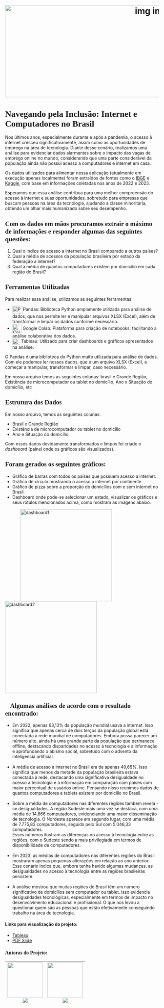 
<h1 align="center">
  <img src="/img/mundo_internet.jpg" alt="img internet" width="1000" height="300px">
</h1>


<font face="perpetua"><h1>Navegando pela Inclusão: Internet e Computadores no Brasil</h1></font>

<p>Nos últimos anos, especialmente durante e após a pandemia, o acesso à internet cresceu significativamente, assim como as oportunidades de emprego na área de tecnologia. Diante desse cenário, realizamos uma análise para evidenciar dados alarmantes sobre o impacto das vagas de emprego online no mundo, considerando que uma parte considerável da população ainda não possui acesso a computadores e internet em casa.</p>

<p>Os dados utilizados para alimentar nossa aplicação (atualmente em execução apenas localmente) foram extraídos de fontes como o <a href="https://www.ibge.gov.br/estatisticas/sociais/trabalho/17270-pnad-continua.html?edicao=38243&t=resultados" target="_blank">IBGE</a> e <a href="https://www.kaggle.com/datasets/sansuthi/gapminder-internet" target="_blank">Kaggle</a>, com base em informações coletadas nos anos de 2022 e 2023.</p>

<p>Esperamos que essa análise contribua para uma melhor compreensão do acesso à internet e suas oportunidades, sobretudo para empresas que buscam pessoas na área da tecnologia, ajudando a classe minoritária, obtendo um olhar mais humanizado sobre seu desempenho.</p>

<font face="perpetua"><h2>Com os dados em mãos procuramos extrair o máximo de informações e responder algumas das seguintes questões:</h2></font>

<ol>
    <li>Qual o indice de acesso a internet no Brasil comparado a outros países?</li>
    <li>Qual a média de acessos da população brasileira por estado da federação a internet?</li>
    <li>Qual a média de quantos computadores existem por domicilio em cada região do Brasil?</li>
</ol>

<font face="perpetua"><h2>Ferramentas Utilizadas</h2></font>

<p>Para realizar essa análise, utilizamos as seguintes ferramentas:</p>

<ul>
    <li><img align="center" alt="Pandas" height="25" width="35" src="https://logowik.com/content/uploads/images/panda3013.logowik.com.webp">Pandas: Biblioteca Python amplamente utilizada para análise de dados, que nos permite ler e manipular arquivos XLSX (Excel), além de transformar e limpar os dados conforme necessário.</li>
    <li><img align="center" alt="Colab" height="30" width="30" src="https://i.namu.wiki/i/zKS7LsOc2A4ZZR64XnAm8S88HbszoXQPH_T7CY3KFwfwJtemXQwc4Nu3tx5GavmyG-wmgcKs_PfqYbY8xg3iow.webp"> Google Colab: Plataforma para criação de notebooks, facilitando a análise colaborativa dos dados.</li>
    <li><img align="center" alt="Tableau" height="20" width="25" src="https://wallpapers.com/images/hd/tableau-software-logo-design-th525w75z77ccxc9.png">  Tableau: Utilizado para criar dashboards e gráficos apresentados na análise.</li>
</ul>

 <p>O Pandas é uma biblioteca do Python muito utilizada para análise de dados. Com ele podemos ler nossos dados, que é um arquivo XLSX (Excel), e começar a manipular, transformar e limpar, caso necessário. 

 Em nosso arquivo temos as seguintes colunas: brasil e Grande Região, Existência de microcomputador ou tablet no domicílio, Ano x Situação do domicílio, etc
 

<font face="perpetua"><h2>Estrutura dos Dados</h2></font>

Em nosso arquivo, temos as seguintes colunas:
<ul>
    <li>Brasil e Grande Região </li>
    <li>Existência de microcomputador ou tablet no domicílio</li>
    <li>Ano e Situação do domicílio</li>
</ul>

 
 Com esses dados devidamente transformados e limpos foi criado o _dashboard_ (painel onde os gráficos são visualizados).</p>

<font face="perpetua"><h2>Foram gerados os seguintes gráficos:</h2></font>
 
 <ul>
    <li>Gráfico de barras com todos os países que possuem acesso a internet.</li>
    <li>Gráfico de círculo mostrando o acesso a internet por continente.</li>
    <li>Gráfico de pizza sobre a proporção de domicílios com e sem internet no Brasil.</li>
    <li>Dashboard onde pode-se selecionar um estado, visualizar os gráficos e seus rótulos mencionados acima, como mostram as imagens abaixo.</li>
 </ul>

<img src="/img/Captura de tela 2024-10-12 124226.png" alt="dashboard1" width="300" hspace="50">  <img src="/img/Captura de tela 2024-10-12 125037.png" alt="dashboard2" width="300">



<font face="perpetua"><h2>🌟Algumas análises de acordo com o resultado encontrado:</h2></font>

<ul>
    <li>Em 2022, apenas 63,13% da população mundial usava a internet. Isso significa que apenas cerca de dois terços da população global está conectada à rede mundial de computadores. Embora possa parecer um número alto, ainda há uma grande parte da população que permanece offline, destacando disparidades no acesso à tecnologia e à informação e aprofundando o abismo social, sobretudo com o advento da inteligencia artificial.</li> <br>
    <li>A média de acesso à internet no Brasil era de apenas 40,65%. Isso significa que menos da metade da população brasileira estava conectada à rede, destacando uma significativa desigualdade no acesso à tecnologia e à informação em comparação com países com maior percentual de usuários online.
    Pensando nisso reunimos dados de quantos computadores e tablets existem por domicilio no Brasil.</li><br>
    <li>Sobre a média de computadores nas diferentes regiões também revela -se desigualdades. A região Sudeste mais uma vez se destaca, com uma média de 14.866 computadores, evidenciando uma maior disseminação de tecnologia. O Nordeste aparece em segundo lugar, com uma média de 7.775,83 computadores, seguido pelo Sul com 5.046,33 computadores.<br>
    Esses números ilustram as diferenças no acesso à tecnologia entre as regiões, com o Sudeste sendo a mais privilegiada em termos de disponibilidade de computadores.</li><br>
    <li>Em 2023, as médias de computadores nas diferentes regiões do Brasil mostraram apenas pequenas alterações em relação ao ano anterior. Esse cenário indica que, embora tenha havido algumas mudanças, as desigualdades no acesso à tecnologia entre as regiões brasileiras persistem.</li><br>
    <li>A análise mostrou que muitas regiões do Brasil têm um número significativo de domicílios sem computador ou tablet. Isso evidencia desigualdades tecnológicas, especialmente em termos de impacto no desenvolvimento educacional e profissional. O que nos levou a questionar quem são as pessoas que estão efetivamente conseguindo trabalho na área de tecnologia.</li>
</ul>

<h4>Links para visualização do projeto:</h4>

<ul>
    <li><a href="https://public.tableau.com/views/ProjetoFinalReprograma-TamyeVeronica/Painel1?:language=pt-BR&:sid=&:redirect=auth&:display_count=n&:origin=viz_share_link" target="_blank">Tableau</a></li>
    <li><a href="https://www.canva.com/design/DAGTCtyfBkU/1pMmH2wAdh5RJvZ0wpIPMg/view?utm_content=DAGTCtyfBkU&utm_campaign=designshare&utm_medium=link&utm_source=editor" target="_blank">PDF Slide</a></li>
</ul>


<font face="courrier"><h3>Autoras do Projeto:</h3></font>

| [<img loading="lazy" src="https://avatars.githubusercontent.com/u/101891674?v=4" width=115><br>](https://github.com/TmTeixeira) <a href="https://www.linkedin.com/in/analistatammyteixeira/" target="_blank"><img src="https://img.shields.io/badge/-LinkedIn-%230077B5?style=for-the-badge&logo=linkedin&logoColor=white" target="_blank"></a>  |  [<img loading="lazy" src="https://avatars.githubusercontent.com/u/171205733?v=4" width=115><br>](https://github.com/veronica-toledo-bm) <a href="https://www.linkedin.com/in/veronica-toledo-bm/" target="_blank"><img src="https://img.shields.io/badge/-LinkedIn-%230077B5?style=for-the-badge&logo=linkedin&logoColor=white" target="_blank"></a>
| :---: | :---: | 

